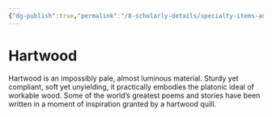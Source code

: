 ```yaml
---
{"dg-publish":true,"permalink":"/8-scholarly-details/specialty-items-and-materials/plants-and-fungi/hartwood/","noteIcon":""}
---
```


# Hartwood

Hartwood is an impossibly pale, almost luminous material. Sturdy yet compliant, soft yet unyielding, it practically embodies the platonic ideal of workable wood. Some of the world’s greatest poems and stories have been written in a moment of inspiration granted by a hartwood quill.